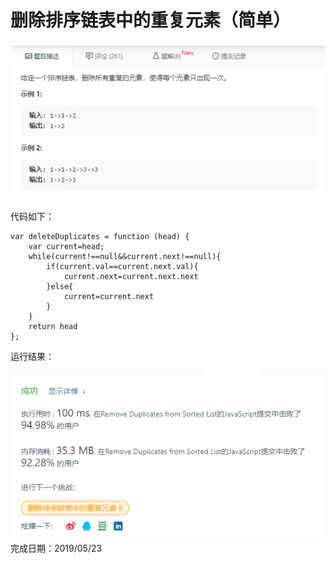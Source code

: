 # 删除排序链表中的重复元素（简单） 
![](./pic/删除排序链表中的重复元素题目.png)

代码如下：
```
var deleteDuplicates = function (head) {
    var current=head;
    while(current!==null&&current.next!==null){
        if(current.val==current.next.val){
            current.next=current.next.next
        }else{
            current=current.next
        }
    }
    return head
};
```
运行结果：

![](./pic/删除排序链表中的重复元素结果.png)
完成日期：2019/05/23